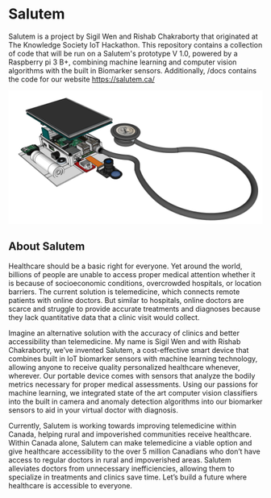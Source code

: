 # Salutem
Salutem is a project by Sigil Wen and Rishab Chakraborty that originated at The Knowledge Society IoT Hackathon. This repository contains a collection of code that will be run on a Salutem's prototype V 1.0, powered by a Raspberry pi 3 B+, combining machine learning and computer vision algorithms with the built in Biomarker sensors. Additionally, /docs contains the code for our website https://salutem.ca/

![alt text](docs/complete.png)

## About Salutem
Healthcare should be a basic right for everyone. Yet around the world, billions of people are unable to access proper medical attention whether it is because of socioeconomic conditions, overcrowded hospitals, or location barriers. The current solution is telemedicine, which connects remote patients with online doctors. But similar to hospitals, online doctors are scarce and struggle to provide accurate treatments and diagnoses because they lack quantitative data that a clinic visit would collect. 

Imagine an alternative solution with the accuracy of clinics and better accessibility than telemedicine. My name is Sigil Wen and with Rishab Chakraborty, we’ve invented Salutem, a cost-effective smart device that combines built in IoT biomarker sensors with machine learning technology, allowing anyone to receive quality personalized healthcare whenever, wherever. Our portable device comes with sensors that analyze the bodily metrics necessary for proper medical assessments. Using our passions for machine learning, we integrated state of the art computer vision classifiers into the built in camera and anomaly detection algorithms into our biomarker sensors to aid in your virtual doctor with diagnosis. 

Currently, Salutem is working towards improving telemedicine within Canada, helping rural and impoverished communities receive healthcare. Within Canada alone, Salutem can make telemedicine a viable option and give healthcare accessibility to the over 5 million Canadians who don’t have access to regular doctors in rural and impoverished areas. Salutem alleviates doctors from unnecessary inefficiencies, allowing them to specialize in treatments and clinics save time. Let’s build a future where healthcare is accessible to everyone. 


